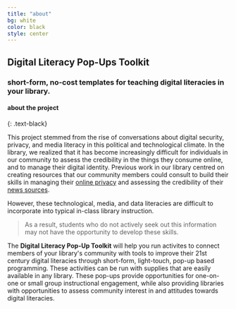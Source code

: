 ```yaml
---
title: "about"
bg: white
color: black
style: center
---
```


## Digital Literacy Pop-Ups Toolkit
### short-form, no-cost templates for teaching digital literacies in your library.

<span class="fa-stack subtlecircle" style="font-size:100px; background:rgba(8,4,10,0.1)">
  <i class="fa fa-circle fa-stack-2x text-white"></i>
  <i class="fa fa-signal fa-stack-1x text-purple"></i>
</span>

#### about the project
{: .text-black}

This project stemmed from the rise of conversations about digital security, privacy, and media literacy in this political and technological climate. In the library, we realized that it has become increasingly difficult for individuals in our community to assess the credibility in the things they consume online, and to manage their digital identity. Previous work in our library centred on creating resources that our community members could consult to build their skills in managing their [online privacy](https://guides.lib.uwo.ca/online_privacy) and assessing the credibility of their [news sources](https://guides.lib.uwo.ca/news_sources).

However, these technological, media, and data literacies are difficult to incorporate into typical in-class library instruction. 
> As a result, students who do not actively seek out this information may not have the opportunity to develop these skills. 

The **Digital Literacy Pop-Up Toolkit** will help you run activites to connect members of your library's community with tools to improve their 21st century digital literacies through short-form, light-touch, pop-up based programming. These activities can be run with supplies that are easily available in any library. These pop-ups provide opportunities for one-on-one or small group instructional engagement, while also providing libraries with opportunities to assess community interest in and attitudes towards digital literacies.
